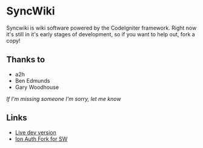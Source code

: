 SyncWiki
========

Syncwiki is wiki software powered by the CodeIgniter framework. Right now it's still in it's early stages of development, so if you want to help out, fork a copy!

Thanks to
---------

+ a2h
+ Ben Edmunds
+ Gary Woodhouse

*If I'm missing someone I'm sorry, let me know*

Links
-----

+ [Live dev version](http://syncwiki.compwhizii.net/)
+ [Ion Auth Fork for SW](http://github.com/compwhizii/CodeIgniter-Ion-Auth)